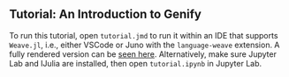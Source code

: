 ## Tutorial: An Introduction to Genify

To run this tutorial, open `tutorial.jmd` to run it within an IDE that supports
`Weave.jl`, i.e., either VSCode or Juno with the `language-weave` extension.
A fully rendered version can be [seen here](https://htmlpreview.github.io/?https://github.com/probcomp/Genify.jl/blob/tutorial/tutorial/tutorial.html).
Alternatively, make sure Jupyter Lab and IJulia are installed, then open
`tutorial.ipynb` in Jupyter Lab.
